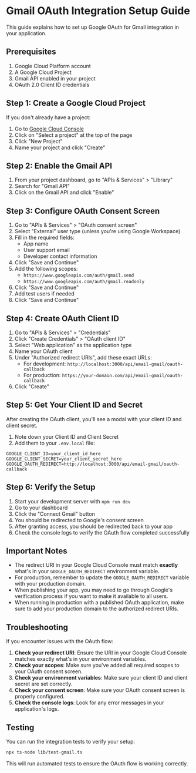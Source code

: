 # Gmail OAuth Integration Setup Guide

This guide explains how to set up Google OAuth for Gmail integration in your application.

## Prerequisites

1. Google Cloud Platform account
2. A Google Cloud Project
3. Gmail API enabled in your project
4. OAuth 2.0 Client ID credentials

## Step 1: Create a Google Cloud Project

If you don't already have a project:

1. Go to [Google Cloud Console](https://console.cloud.google.com/)
2. Click on "Select a project" at the top of the page
3. Click "New Project"
4. Name your project and click "Create"

## Step 2: Enable the Gmail API

1. From your project dashboard, go to "APIs & Services" > "Library"
2. Search for "Gmail API"
3. Click on the Gmail API and click "Enable"

## Step 3: Configure OAuth Consent Screen

1. Go to "APIs & Services" > "OAuth consent screen"
2. Select "External" user type (unless you're using Google Workspace)
3. Fill in the required fields:
   - App name
   - User support email
   - Developer contact information
4. Click "Save and Continue"
5. Add the following scopes:
   - `https://www.googleapis.com/auth/gmail.send`
   - `https://www.googleapis.com/auth/gmail.readonly`
6. Click "Save and Continue"
7. Add test users if needed
8. Click "Save and Continue"

## Step 4: Create OAuth Client ID

1. Go to "APIs & Services" > "Credentials"
2. Click "Create Credentials" > "OAuth client ID"
3. Select "Web application" as the application type
4. Name your OAuth client
5. Under "Authorized redirect URIs", add these exact URLs:
   - For development: `http://localhost:3000/api/email-gmail/oauth-callback`
   - For production: `https://your-domain.com/api/email-gmail/oauth-callback`
6. Click "Create"

## Step 5: Get Your Client ID and Secret

After creating the OAuth client, you'll see a modal with your client ID and client secret.

1. Note down your Client ID and Client Secret
2. Add them to your `.env.local` file:

```
GOOGLE_CLIENT_ID=your_client_id_here
GOOGLE_CLIENT_SECRET=your_client_secret_here
GOOGLE_OAUTH_REDIRECT=http://localhost:3000/api/email-gmail/oauth-callback
```

## Step 6: Verify the Setup

1. Start your development server with `npm run dev`
2. Go to your dashboard
3. Click the "Connect Gmail" button
4. You should be redirected to Google's consent screen
5. After granting access, you should be redirected back to your app
6. Check the console logs to verify the OAuth flow completed successfully

## Important Notes

- The redirect URI in your Google Cloud Console must match **exactly** what's in your `GOOGLE_OAUTH_REDIRECT` environment variable.
- For production, remember to update the `GOOGLE_OAUTH_REDIRECT` variable with your production domain.
- When publishing your app, you may need to go through Google's verification process if you want to make it available to all users.
- When running in production with a published OAuth application, make sure to add your production domain to the authorized redirect URIs.

## Troubleshooting

If you encounter issues with the OAuth flow:

1. **Check your redirect URI**: Ensure the URI in your Google Cloud Console matches exactly what's in your environment variables.
2. **Check your scopes**: Make sure you've added all required scopes to your OAuth consent screen.
3. **Check your environment variables**: Make sure your client ID and client secret are set correctly.
4. **Check your consent screen**: Make sure your OAuth consent screen is properly configured.
5. **Check the console logs**: Look for any error messages in your application's logs.

## Testing

You can run the integration tests to verify your setup:

```bash
npx ts-node lib/test-gmail.ts
```

This will run automated tests to ensure the OAuth flow is working correctly. 